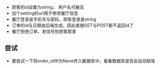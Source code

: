* 顾客的id设置为string， 用户名可删去
* 加个setting的url用于修改餐厅信息
* 餐厅登录是手机号与密码，顾客登录是string
* 订单的id与日期由后端生成，因此直接GET与POST都不返回id了
* 餐厅拒绝订单，发信号到顾客那里


## 尝试

* 要尝试一下将order_id作为None传入数据库中，看看数据库是否会自动赋值
